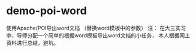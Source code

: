 # demo-poi-word
使用Apache/POI导出word文档 （替换word模板中的参数）
注：
在大三实习中，导师分配一个简单的根据word模板导出word文档的小任务，
本人根据网上资料进行总结，避坑。

